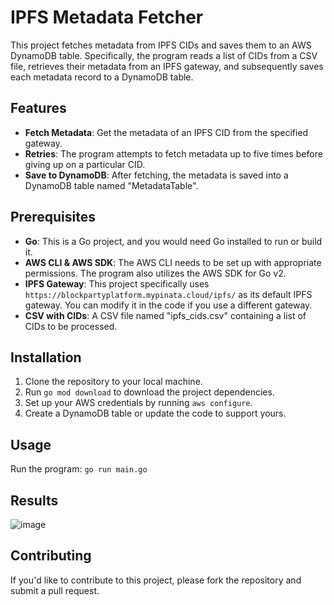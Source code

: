 # IPFS Metadata Fetcher

This project fetches metadata from IPFS CIDs and saves them to an AWS DynamoDB table. Specifically, the program reads a list of CIDs from a CSV file, retrieves their metadata from an IPFS gateway, and subsequently saves each metadata record to a DynamoDB table.

## Features

- **Fetch Metadata**: Get the metadata of an IPFS CID from the specified gateway.
- **Retries**: The program attempts to fetch metadata up to five times before giving up on a particular CID.
- **Save to DynamoDB**: After fetching, the metadata is saved into a DynamoDB table named "MetadataTable".

## Prerequisites

- **Go**: This is a Go project, and you would need Go installed to run or build it.
- **AWS CLI & AWS SDK**: The AWS CLI needs to be set up with appropriate permissions. The program also utilizes the AWS SDK for Go v2.
- **IPFS Gateway**: This project specifically uses `https://blockpartyplatform.mypinata.cloud/ipfs/` as its default IPFS gateway. You can modify it in the code if you use a different gateway.
- **CSV with CIDs**: A CSV file named "ipfs_cids.csv" containing a list of CIDs to be processed.


## Installation

1. Clone the repository to your local machine.
3. Run `go mod download` to download the project dependencies.
4. Set up your AWS credentials by running `aws configure`.
5. Create a DynamoDB table or update the code to support yours.


## Usage
Run the program:
   ```go run main.go```


## Results
![image](https://github.com/QuincyForbes/GoScrapeIPF/assets/74159902/e4428f02-6df9-49d6-a0ff-cac3a0e87cb8)
## Contributing

If you'd like to contribute to this project, please fork the repository and submit a pull request.


